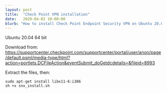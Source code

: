 ```yaml
---
layout: post
title:  "Check Point VPN installation"
date:   2020-04-02 10:00:00
blurb: "How to install Check Point Endpoint Security VPN on Ubuntu 20.04."
---
```



Ubuntu 20.04 64 bit

Download from: https://supportcenter.checkpoint.com/supportcenter/portal/user/anon/page/default.psml/media-type/html?action=portlets.DCFileAction&eventSubmit_doGetdcdetails=&fileid=8993

Extract the files, then:

	sudo apt-get install libx11-6:i386
	sh +x snx_install.sh



